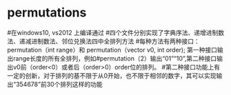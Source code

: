 # permutations
#在windows10, vs2012 上编译通过
#四个文件分别实现了字典序法、递增进制数法、递减进制数法、邻位兑换法四中全排列方法
#每种方法有两种接口：permutation（int range）和 permutation（vector<int> v0, int order); 第一种接口输出range长度的所有全排列，例如#permutation（2）输出“01”“10”,第二种接口输出v0前（order<0）或者后（order>0）order位的排列。
#第二种接口功能上有一定的创新，对于排列的基不限于从0开始，也不限于相邻的数字，其可以实现输出“354678”前30个排列这样的功能
